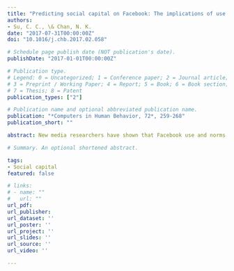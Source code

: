 ```yaml
---
title: "Predicting social capital on Facebook: The implications of use intensity, perceived content desirability, and Facebook-enabled communication practices"
authors:
- Su, C. C., \& Chan, N. K.
date: "2017-07-31T00:00:00Z"
doi: "10.1016/j.chb.2017.02.058"

# Schedule page publish date (NOT publication's date).
publishDate: "2017-01-01T00:00:00Z"

# Publication type.
# Legend: 0 = Uncategorized; 1 = Conference paper; 2 = Journal article;
# 3 = Preprint / Working Paper; 4 = Report; 5 = Book; 6 = Book section;
# 7 = Thesis; 8 = Patent
publication_types: ["2"]

# Publication name and optional abbreviated publication name.
publication: "*Computers in Human Behavior, 72*, 259-268"
publication_short: ""

abstract: New media researchers have shown that Facebook use and norms of online communicative behaviors can affect people's social network formation and self-perceived social capital. Presumably, individual users vary in perceiving Facebook content posted by others, which may influence the number of working communication features enabled by Facebook. This study thus examines whether perceived content desirability and Facebook-enabled communication practices matter for furthering social capital via Facebook. Specifically, this article examines certain types of Facebook content, including information sharing, self-presentation, and opinion expression. It contends that the three kinds of contents have varying impact on Facebook-specific bridging and bonding social capital through Facebook-enabled communication practices. Analysis of a survey of university students in Hong Kong (N = 406) shows that respondents perceiving high desirability of Facebook contents tend to more actively use Facebook-enabled communicative features than those who do not. The use of technical features, in turn, affects bridging and bonding social capital via Facebook. The analysis thus demonstrates how perceived content desirability can indirectly impact individual-level online social capital.

# Summary. An optional shortened abstract.

tags:
- Social capital
featured: false

# links:
# - name: ""
#   url: ""
url_pdf: 
url_publisher:
url_dataset: ''
url_poster: ''
url_project: ''
url_slides: ''
url_source: ''
url_video: ''

---
```


